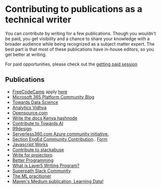 # Contributing to publications as a technical writer

You can contribute by writing for a few publications. Though you wouldn't be paid, you get visibility and a chance to share your knowledge with a broader audience while being recognized as a subject matter expert. The best part is that most of these publications have in-house editors, so you get better at writing. 

For paid opportunities, please check out the [getting paid session](https://github.com/Bennykillua/Getting-started-in-Technical-Writing/blob/main/README.md)

## Publications
- [FreeCodeCamp](https://www.freecodecamp.org/news/how-to-write-for-freecodecamp/) apply [here](https://www.freecodecamp.org/news/developer-news-style-guide/)
- [Microsoft 365 Platform Community Blog](https://pnp.github.io/blog/post/contribute-blog/)
- [Towards Data Science](https://towardsdatascience.com/questions-96667b06af5)
- [Analytics Vidhya](https://medium.com/analytics-vidhya/why-write-for-analytics-vidhya-6c7ea8f0aeef)
- [Opensource.com](https://opensource.com/writers)
- [Write the docs Kenya hashnode](https://drive.google.com/drive/folders/1ejHyEvkJCfnvQ3T9sSdHqElI8JxBfczM)
- [Contribute to Towards AI](https://contribute.towardsai.net/)
- [99design](https://99designs.com/blog/write-for-us/)
- [Serverless360.com Azure community initiative.](https://www.serverlessnotes.com/docs/interested-to-contribute)
- [Section EngEd Community Contribution](https://github.com/Bennykillua/engineering-education).. [Form](https://docs.google.com/forms/d/e/1FAIpQLSfTbj3kqvEJEb5RLjqJurfbHa8ckzQx0CjRzaizblue9ZOK5A/viewform?usp=sf_link)
- [Javascript Works](https://javascript.works-hub.com/learn/write-content-for-javascript-works-fe7a7)
- [Contribute to stackabuse](https://stackabuse.com/)
- [Write for projectpro](https://www.projectpro.io/write-for-projectpro)
- [Better Programming](https://betterprogramming.pub/write-for-us-5c4bcba59397)
- [What is Layer5 Writing Program?](https://layer5.io/community/handbook/writing-program)
- [Superpath Slack Community](https://superpath.slite.page/p/uxi28Hdkunadzo/Guest-Contributions)
- [The ML pracitioner](https://medium.com/the-ml-practioner/write-for-us-497a299d97a0)
- [Maven's Medium publication, Learning Data!](https://medium.com/learning-data/how-to-get-your-work-published-by-learning-data-with-maven-analytics-7df21e466a3e)

